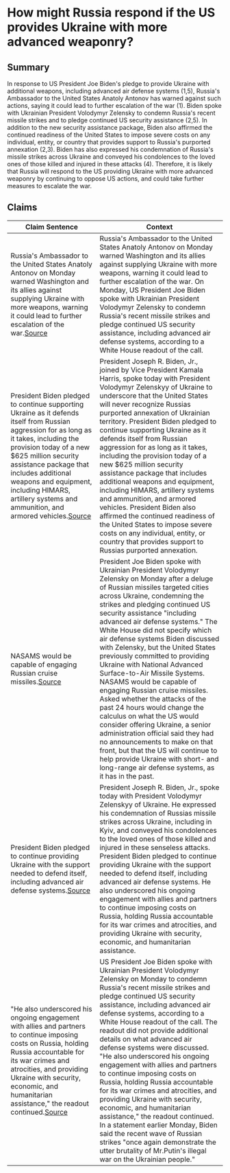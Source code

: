 # How might Russia respond if the US provides Ukraine with more advanced weaponry?

## Summary
In response to US President Joe Biden's pledge to provide Ukraine with additional weapons, including advanced air defense systems (1,5), Russia's Ambassador to the United States Anatoly Antonov has warned against such actions, saying it could lead to further escalation of the war (1). Biden spoke with Ukrainian President Volodymyr Zelensky to condemn Russia's recent missile strikes and to pledge continued US security assistance (2,5). In addition to the new security assistance package, Biden also affirmed the continued readiness of the United States to impose severe costs on any individual, entity, or country that provides support to Russia's purported annexation (2,3). Biden has also expressed his condemnation of Russia's missile strikes across Ukraine and conveyed his condolences to the loved ones of those killed and injured in these attacks (4). Therefore, it is likely that Russia will respond to the US providing Ukraine with more advanced weaponry by continuing to oppose US actions, and could take further measures to escalate the war.

## Claims
| Claim Sentence | Context |
|---|---|
|Russia's Ambassador to the United States Anatoly Antonov on Monday warned Washington and its allies against supplying Ukraine with more weapons, warning it could lead to further escalation of the war.<a href="https://www.cnn.com/europe/live-news/russia-ukraine-war-news-10-11-22/h_722c4dbb79752893211cc5f694d6fe9d" target="_blank">Source</a>| Russia's Ambassador to the United States Anatoly Antonov on Monday warned Washington and its allies against supplying Ukraine with more weapons, warning it could lead to further escalation of the war. On Monday, US President Joe Biden spoke with Ukrainian President Volodymyr Zelensky to condemn Russia's recent missile strikes and pledge continued US security assistance, including advanced air defense systems, according to a White House readout of the call.|
|President Biden pledged to continue supporting Ukraine as it defends itself from Russian aggression for as long as it takes, including the provision today of a new $625 million security assistance package that includes additional weapons and equipment, including HIMARS, artillery systems and ammunition, and armored vehicles.<a href="https://www.whitehouse.gov/briefing-room/statements-releases/2022/10/04/readout-of-president-bidens-call-with-president-zelenskyy-of-ukraine-10/" target="_blank">Source</a>| President Joseph R. Biden, Jr., joined by Vice President Kamala Harris, spoke today with President Volodymyr Zelenskyy of Ukraine to underscore that the United States will never recognize Russias purported annexation of Ukrainian territory. President Biden pledged to continue supporting Ukraine as it defends itself from Russian aggression for as long as it takes, including the provision today of a new $625 million security assistance package that includes additional weapons and equipment, including HIMARS, artillery systems and ammunition, and armored vehicles. President Biden also affirmed the continued readiness of the United States to impose severe costs on any individual, entity, or country that provides support to Russias purported annexation.|
|NASAMS would be capable of engaging Russian cruise missiles.<a href="https://www.cnn.com/europe/live-news/russia-ukraine-war-news-10-11-22/h_f64f96935837ce13140eb281653c2468" target="_blank">Source</a>| President Joe Biden spoke with Ukrainian President Volodymyr Zelensky on Monday after a deluge of Russian missiles targeted cities across Ukraine, condemning the strikes and pledging continued US security assistance "including advanced air defense systems." The White House did not specify which air defense systems Biden discussed with Zelensky, but the United States previously committed to providing Ukraine with National Advanced Surface-to-Air Missile Systems. NASAMS would be capable of engaging Russian cruise missiles. Asked whether the attacks of the past 24 hours would change the calculus on what the US would consider offering Ukraine, a senior administration official said they had no announcements to make on that front, but that the US will continue to help provide Ukraine with short- and long-range air defense systems, as it has in the past.|
|President Biden pledged to continue providing Ukraine with the support needed to defend itself, including advanced air defense systems.<a href="https://www.whitehouse.gov/briefing-room/statements-releases/2022/10/10/readout-of-president-joe-bidens-call-with-president-volodymyr-zelenskyy-of-ukraine/" target="_blank">Source</a>| President Joseph R. Biden, Jr., spoke today with President Volodymyr Zelenskyy of Ukraine. He expressed his condemnation of Russias missile strikes across Ukraine, including in Kyiv, and conveyed his condolences to the loved ones of those killed and injured in these senseless attacks. President Biden pledged to continue providing Ukraine with the support needed to defend itself, including advanced air defense systems. He also underscored his ongoing engagement with allies and partners to continue imposing costs on Russia, holding Russia accountable for its war crimes and atrocities, and providing Ukraine with security, economic, and humanitarian assistance.|
|"He also underscored his ongoing engagement with allies and partners to continue imposing costs on Russia, holding Russia accountable for its war crimes and atrocities, and providing Ukraine with security, economic, and humanitarian assistance," the readout continued.<a href="https://www.cnn.com/europe/live-news/russia-ukraine-war-news-10-10-22/h_41294d04001fdcae771da5132a3028cd" target="_blank">Source</a>| US President Joe Biden spoke with Ukrainian President Volodymyr Zelensky on Monday to condemn Russia's recent missile strikes and pledge continued US security assistance, including advanced air defense systems, according to a White House readout of the call. The readout did not provide additional details on what advanced air defense systems were discussed. "He also underscored his ongoing engagement with allies and partners to continue imposing costs on Russia, holding Russia accountable for its war crimes and atrocities, and providing Ukraine with security, economic, and humanitarian assistance," the readout continued. In a statement earlier Monday, Biden said the recent wave of Russian strikes "once again demonstrate the utter brutality of Mr.Putin's illegal war on the Ukrainian people."|
